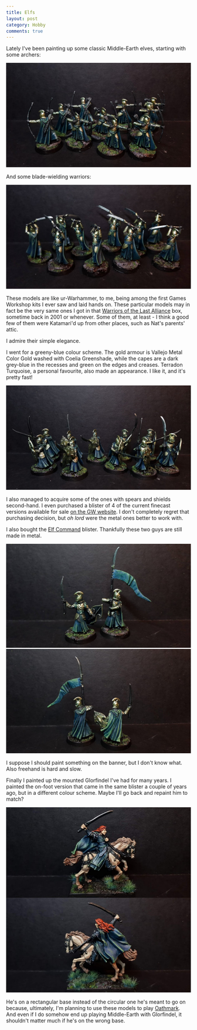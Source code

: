 ```yaml
---
title: Elfs
layout: post
category: Hobby
comments: true
---
```


Lately I've been painting up some classic Middle-Earth elves, starting with some archers:

![](/images/2022/01/hobby/elves/archers.jpg)

And some blade-wielding warriors:

![](/images/2022/01/hobby/elves/swordsmen.jpg)

<!--more-->

These models are like ur-Warhammer, to me, being among the first Games Workshop kits I ever saw and laid hands on.  These particular models may in fact be the very same ones I got in that [Warriors of the Last Alliance](https://www.games-workshop.com/en-GB/Warriors-Of-The-Last-Alliance-2018) box, sometime back in 2001 or whenever. Some of them, at least - I think a good few of them were Katamari'd up from other places, such as Nat's parents' attic.

I admire their simple elegance.

I went for a greeny-blue colour scheme. The gold armour is Vallejo Metal Color Gold washed with Coelia Greenshade, while the capes are a dark grey-blue in the recesses and green on the edges and creases. Terradon Turquoise, a personal favourite, also made an appearance. I like it, and it's pretty fast!

![](/images/2022/01/hobby/elves/spearmen.jpg)

I also managed to acquire some of the ones with spears and shields second-hand. I even purchased a blister of 4 of the current finecast versions available for sale [on the GW website](https://www.games-workshop.com/en-GB/High-Elf-Warriors). I don't completely regret that purchasing decision, but *oh lord* were the metal ones better to work with. 

I also bought the [Elf Command](https://www.games-workshop.com/en-GB/Elf-Command) blister. Thankfully these two guys are still made in metal.

![](/images/2022/01/hobby/elves/command.jpg)
![](/images/2022/01/hobby/elves/command-rear.jpg)

I suppose I should paint something on the banner, but I don't know what. Also freehand is hard and slow.

Finally I painted up the mounted Glorfindel I've had for many years. I painted the on-foot version that came in the same blister a couple of years ago, but in a different colour scheme. Maybe I'll go back and repaint him to match?

![](/images/2022/01/hobby/elves/glorfindel.jpg)

He's on a rectangular base instead of the circular one he's meant to go on because, ultimately, I'm planning to use these models to play [Oathmark](https://ospreypublishing.com/oathmark). And even if I do somehow end up playing Middle-Earth with Glorfindel, it shouldn't matter much if he's on the wrong base. 
